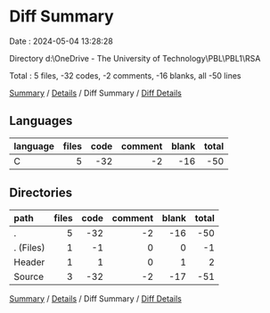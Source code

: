 # Diff Summary

Date : 2024-05-04 13:28:28

Directory d:\\OneDrive - The University of Technology\\PBL\\PBL1\\RSA

Total : 5 files,  -32 codes, -2 comments, -16 blanks, all -50 lines

[Summary](results.md) / [Details](details.md) / Diff Summary / [Diff Details](diff-details.md)

## Languages
| language | files | code | comment | blank | total |
| :--- | ---: | ---: | ---: | ---: | ---: |
| C | 5 | -32 | -2 | -16 | -50 |

## Directories
| path | files | code | comment | blank | total |
| :--- | ---: | ---: | ---: | ---: | ---: |
| . | 5 | -32 | -2 | -16 | -50 |
| . (Files) | 1 | -1 | 0 | 0 | -1 |
| Header | 1 | 1 | 0 | 1 | 2 |
| Source | 3 | -32 | -2 | -17 | -51 |

[Summary](results.md) / [Details](details.md) / Diff Summary / [Diff Details](diff-details.md)